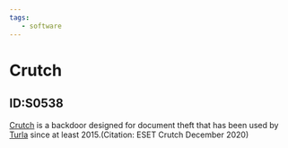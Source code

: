 ```yaml
---
tags:
   - software
---
```

# Crutch
## ID:S0538
[Crutch](software/S0538) is a backdoor designed for document theft that has been used by [Turla](groups/G0010) since at least 2015.(Citation: ESET Crutch December 2020)
